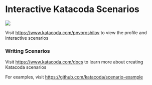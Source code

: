 # Interactive Katacoda Scenarios

[![](http://shields.katacoda.com/katacoda/pnvoroshilov/count.svg)](https://www.katacoda.com/pnvoroshilov "Get your profile on Katacoda.com")

Visit https://www.katacoda.com/pnvoroshilov to view the profile and interactive scenarios

### Writing Scenarios
Visit https://www.katacoda.com/docs to learn more about creating Katacoda scenarios

For examples, visit https://github.com/katacoda/scenario-example

